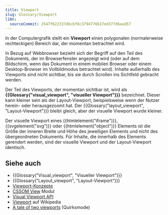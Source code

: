 ```yaml
---
title: Viewport
slug: Glossary/Viewport
l10n:
  sourceCommit: 2547f622337d6cbf8c3794776b17ed377d6aad57
---
```


In der Computergrafik stellt ein **Viewport** einen polygonalen (normalerweise rechteckigen) Bereich dar, der momentan betrachtet wird.

In Bezug auf Webbrowser bezieht sich der Begriff auf den Teil des Dokuments, der im Browserfenster angezeigt wird (oder auf dem Bildschirm, wenn das Dokument in einem mobilen Browser oder einem Desktop-Browser im Vollbildmodus betrachtet wird). Inhalte außerhalb des Viewports sind nicht sichtbar, bis sie durch Scrollen ins Sichtfeld gebracht werden.

Der Teil des Viewports, der momentan sichtbar ist, wird als **{{Glossary("visual_viewport", "visueller Viewport")}}** bezeichnet. Dieser kann kleiner sein als der Layout-Viewport, beispielsweise wenn der Nutzer herein- oder herausgezoomt hat. Der {{Glossary("layout_viewport", "Layout-Viewport")}} bleibt gleich, aber der visuelle Viewport wurde kleiner.

Der visuelle Viewport eines {{htmlelement("iframe")}}, {{svgelement("svg")}} oder {{htmlelement("object")}} Elements ist die Größe der inneren Breite und Höhe des jeweiligen Elements und nicht des übergeordneten Dokuments. Für Inhalte, die innerhalb des Elements gerendert werden, sind der visuelle Viewport und der Layout-Viewport identisch.

## Siehe auch

- {{Glossary("Visual_viewport", "Visueller Viewport")}}
- {{Glossary("Layout_viewport", "Layout-Viewport")}}
- [Viewport-Konzepte](/de/docs/Web/CSS/CSSOM_view/Viewport_concepts)
- [CSSOM View](/de/docs/Web/CSS/CSSOM_view) Modul
- [Visual Viewport API](/de/docs/Web/API/Visual_Viewport_API)
- [Viewport](https://en.wikipedia.org/wiki/Viewport) auf Wikipedia
- [A tale of two viewports](https://www.quirksmode.org/mobile/viewports.html) (Quirksmode)
